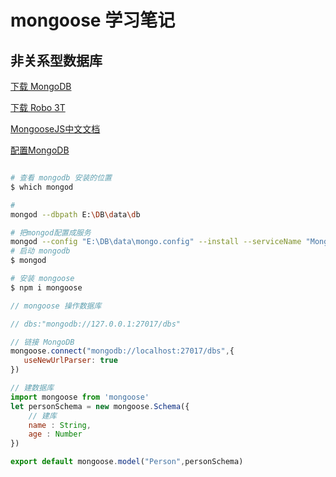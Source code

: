 # mongoose 学习笔记

## 非关系型数据库

[下载 MongoDB](https://www.mongodb.com/download-center#community)

[下载 Robo 3T](https://studio3t.com/download-now/)

[MongooseJS中文文档](https://xiaoxiami.gitbook.io/mongoose/guide)

[配置MongoDB](https://blog.csdn.net/qq_20412595/article/details/80610724)

``` bash

# 查看 mongodb 安装的位置
$ which mongod

# 
mongod --dbpath E:\DB\data\db

# 把mongod配置成服务
mongod --config "E:\DB\data\mongo.config" --install --serviceName "MongoDB"
# 启动 mongodb
$ mongod

# 安装 mongoose
$ npm i mongoose


```

``` javascript
// mongoose 操作数据库

// dbs:"mongodb://127.0.0.1:27017/dbs"

// 链接 MongoDB
mongoose.connect("mongodb://localhost:27017/dbs",{
   useNewUrlParser: true 
})

// 建数据库
import mongoose from 'mongoose'
let personSchema = new mongoose.Schema({
    // 建库
    name : String,
    age : Number
})

export default mongoose.model("Person",personSchema)

```







